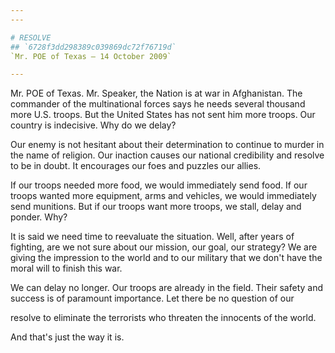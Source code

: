 ```yaml
---
---

# RESOLVE
## `6728f3dd298389c039869dc72f76719d`
`Mr. POE of Texas — 14 October 2009`

---
```



Mr. POE of Texas. Mr. Speaker, the Nation is at war in Afghanistan. 
The commander of the multinational forces says he needs several 
thousand more U.S. troops. But the United States has not sent him more 
troops. Our country is indecisive. Why do we delay?

Our enemy is not hesitant about their determination to continue to 
murder in the name of religion. Our inaction causes our national 
credibility and resolve to be in doubt. It encourages our foes and 
puzzles our allies.

If our troops needed more food, we would immediately send food. If 
our troops wanted more equipment, arms and vehicles, we would 
immediately send munitions. But if our troops want more troops, we 
stall, delay and ponder. Why?

It is said we need time to reevaluate the situation. Well, after 
years of fighting, are we not sure about our mission, our goal, our 
strategy? We are giving the impression to the world and to our military 
that we don't have the moral will to finish this war.

We can delay no longer. Our troops are already in the field. Their 
safety and success is of paramount importance. Let there be no question 
of our


resolve to eliminate the terrorists who threaten the innocents of the 
world.

And that's just the way it is.
